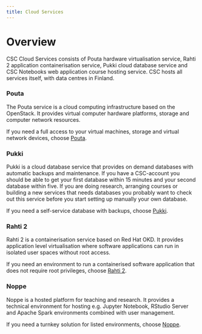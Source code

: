 ```yaml
---
title: Cloud Services
---
```


# Overview

CSC Cloud Services consists of Pouta hardware virtualisation service, Rahti 2 application containerisation service, Pukki cloud database service and CSC Notebooks web application course hosting service. CSC hosts all services itself, with data centres in Finland.

### Pouta

The Pouta service is a cloud computing infrastructure based on the OpenStack. It provides virtual computer hardware platforms, storage and computer network resources.

If you need a full access to your virtual machines, storage and virtual network devices, choose [Pouta](pouta/index.md).

### Pukki

Pukki is a cloud database service that provides on demand databases with automatic backups and maintenance. If you have a CSC-account you should be able to get your first database within 15 minutes and your second database within five. If you are doing research, arranging courses or building a new services that needs databases you probably want to check out this service before you start setting up manually your own database.

If you need a self-service database with backups, choose [Pukki](dbaas/index.md).

### Rahti 2

Rahti 2 is a containerisation service based on Red Hat OKD. It provides application level virtualisation where software applications can run in isolated user spaces without root access.

If you need an environment to run a containerised software application that does not require root privileges, choose [Rahti 2](rahti2/index.md).

### Noppe

Noppe is a hosted platform for teaching and research. It provides a technical environment for hosting e.g. Jupyter Notebook, RStudio Server and Apache Spark environments combined with user management.

If you need a turnkey solution for listed environments, choose [Noppe](noppe/index.md).

